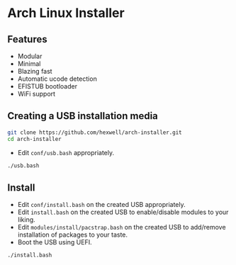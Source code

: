 # Arch Linux Installer

## Features

- Modular
- Minimal
- Blazing fast
- Automatic ucode detection
- EFISTUB bootloader
- WiFi support

## Creating a USB installation media

```bash
git clone https://github.com/hexwell/arch-installer.git
cd arch-installer
```

- Edit `conf/usb.bash` appropriately.

```bash
./usb.bash
```

## Install

- Edit `conf/install.bash` on the created USB appropriately.
- Edit `install.bash` on the created USB to enable/disable modules to your liking. 
- Edit `modules/install/pacstrap.bash` on the created USB to add/remove installation of packages to your taste.
- Boot the USB using UEFI.

```bash
./install.bash
```
